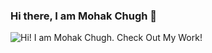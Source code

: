 ### Hi there, I am Mohak Chugh 👋

<!--
**MohakChugh/MohakChugh** is a ✨ _special_ ✨ repository because its `README.md` (this file) appears on your GitHub profile.

Here are some ideas to get you started:

- 🔭 I’m currently working on ...
- 🌱 I’m currently learning ...
- 👯 I’m looking to collaborate on ...
- 🤔 I’m looking for help with ...
- 💬 Ask me about ...
- 📫 How to reach me: ...
- 😄 Pronouns: ...
- ⚡ Fun fact: ...
-->

![Hi! I am Mohak Chugh. Check Out My Work!](https://github.com/MohakChugh/MohakChugh/blob/master/portfolio.gif)
